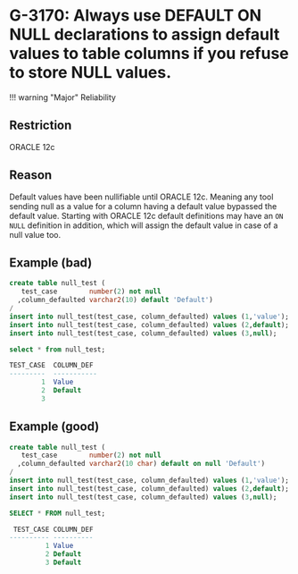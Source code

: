 # G-3170: Always use DEFAULT ON NULL declarations to assign default values to table columns if you refuse to store NULL values.

!!! warning "Major"
    Reliability

## Restriction

ORACLE 12c

## Reason

Default values have been nullifiable until ORACLE 12c. Meaning any tool sending null as a value for a column having a default value bypassed the default value. Starting with ORACLE 12c default definitions may have an `ON NULL` definition in addition, which will assign the default value in case of a null value too.

## Example (bad)

```sql
create table null_test (
   test_case        number(2) not null
  ,column_defaulted varchar2(10) default 'Default')
/
insert into null_test(test_case, column_defaulted) values (1,'value');
insert into null_test(test_case, column_defaulted) values (2,default);
insert into null_test(test_case, column_defaulted) values (3,null);

select * from null_test;

TEST_CASE  COLUMN_DEF
---------  -----------
        1  Value
        2  Default
        3
```

## Example (good)

```sql
create table null_test (
   test_case        number(2) not null
  ,column_defaulted varchar2(10 char) default on null 'Default')
/
insert into null_test(test_case, column_defaulted) values (1,'value');
insert into null_test(test_case, column_defaulted) values (2,default);
insert into null_test(test_case, column_defaulted) values (3,null);

SELECT * FROM null_test;

 TEST_CASE COLUMN_DEF
---------- ----------
         1 Value     
         2 Default   
         3 Default
```
